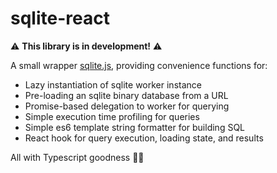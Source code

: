 # sqlite-react

⚠ **This library is in development!** ⚠

A small wrapper [sqlite.js](https://github.com/sql-js/sql.js), providing convenience functions for:

- Lazy instantiation of sqlite worker instance
- Pre-loading an sqlite binary database from a URL
- Promise-based delegation to worker for querying
- Simple execution time profiling for queries
- Simple es6 template string formatter for building SQL
- React hook for query execution, loading state, and results

All with Typescript goodness 👌🏻
